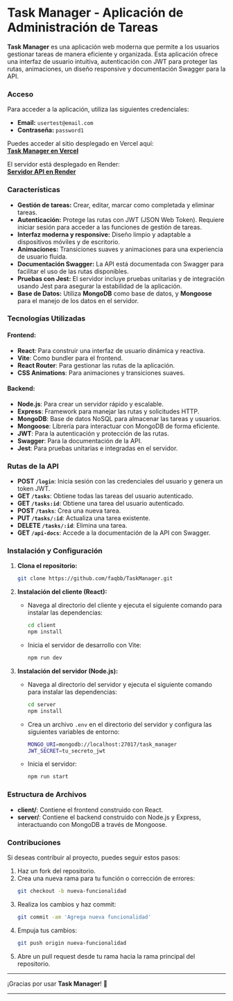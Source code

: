 # Task Manager - Aplicación de Administración de Tareas

**Task Manager** es una aplicación web moderna que permite a los usuarios gestionar tareas de manera eficiente y organizada. Esta aplicación ofrece una interfaz de usuario intuitiva, autenticación con JWT para proteger las rutas, animaciones, un diseño responsive y documentación Swagger para la API.

### Acceso

Para acceder a la aplicación, utiliza las siguientes credenciales:

- **Email:** `usertest@email.com`
- **Contraseña:** `password1`

Puedes acceder al sitio desplegado en Vercel aquí:  
[**Task Manager en Vercel**](https://task-manager-seven-lemon.vercel.app)

El servidor está desplegado en Render:  
[**Servidor API en Render**](https://task-manager-server-n7nd.onrender.com)

### Características

- **Gestión de tareas:** Crear, editar, marcar como completada y eliminar tareas.
- **Autenticación:** Protege las rutas con JWT (JSON Web Token). Requiere iniciar sesión para acceder a las funciones de gestión de tareas.
- **Interfaz moderna y responsive:** Diseño limpio y adaptable a dispositivos móviles y de escritorio.
- **Animaciones:** Transiciones suaves y animaciones para una experiencia de usuario fluida.
- **Documentación Swagger:** La API está documentada con Swagger para facilitar el uso de las rutas disponibles.
- **Pruebas con Jest:** El servidor incluye pruebas unitarias y de integración usando Jest para asegurar la estabilidad de la aplicación.
- **Base de Datos:** Utiliza **MongoDB** como base de datos, y **Mongoose** para el manejo de los datos en el servidor.

### Tecnologías Utilizadas

#### **Frontend:**
- **React**: Para construir una interfaz de usuario dinámica y reactiva.
- **Vite**: Como bundler para el frontend.
- **React Router**: Para gestionar las rutas de la aplicación.
- **CSS Animations**: Para animaciones y transiciones suaves.
  
#### **Backend:**
- **Node.js**: Para crear un servidor rápido y escalable.
- **Express**: Framework para manejar las rutas y solicitudes HTTP.
- **MongoDB**: Base de datos NoSQL para almacenar las tareas y usuarios.
- **Mongoose**: Librería para interactuar con MongoDB de forma eficiente.
- **JWT**: Para la autenticación y protección de las rutas.
- **Swagger**: Para la documentación de la API.
- **Jest**: Para pruebas unitarias e integradas en el servidor.

### Rutas de la API

- **POST `/login`**: Inicia sesión con las credenciales del usuario y genera un token JWT.
- **GET `/tasks`**: Obtiene todas las tareas del usuario autenticado.
- **GET `/tasks:id`**: Obtiene una tarea del usuario autenticado.
- **POST `/tasks`**: Crea una nueva tarea.
- **PUT `/tasks/:id`**: Actualiza una tarea existente.
- **DELETE `/tasks/:id`**: Elimina una tarea.
- **GET `/api-docs`**: Accede a la documentación de la API con Swagger.

### Instalación y Configuración

1. **Clona el repositorio:**

   ```bash
   git clone https://github.com/faqbb/TaskManager.git
   ```

2. **Instalación del cliente (React):**

   - Navega al directorio del cliente y ejecuta el siguiente comando para instalar las dependencias:
   
     ```bash
     cd client
     npm install
     ```

   - Inicia el servidor de desarrollo con Vite:
   
     ```bash
     npm run dev
     ```

3. **Instalación del servidor (Node.js):**

   - Navega al directorio del servidor y ejecuta el siguiente comando para instalar las dependencias:
   
     ```bash
     cd server
     npm install
     ```

   - Crea un archivo `.env` en el directorio del servidor y configura las siguientes variables de entorno:

     ```bash
     MONGO_URI=mongodb://localhost:27017/task_manager
     JWT_SECRET=tu_secreto_jwt
     ```

   - Inicia el servidor:

     ```bash
     npm run start
     ```

### Estructura de Archivos

- **client/**: Contiene el frontend construido con React.
- **server/**: Contiene el backend construido con Node.js y Express, interactuando con MongoDB a través de Mongoose.

### Contribuciones

Si deseas contribuir al proyecto, puedes seguir estos pasos:

1. Haz un fork del repositorio.
2. Crea una nueva rama para tu función o corrección de errores:
   ```bash
   git checkout -b nueva-funcionalidad
   ```
3. Realiza los cambios y haz commit:
   ```bash
   git commit -am 'Agrega nueva funcionalidad'
   ```
4. Empuja tus cambios:
   ```bash
   git push origin nueva-funcionalidad
   ```
5. Abre un pull request desde tu rama hacia la rama principal del repositorio.

---

¡Gracias por usar **Task Manager**! 🎉

---
